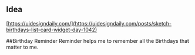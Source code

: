 ## Idea

[https://uidesigndaily.com/](https://uidesigndaily.com/posts/sketch-birthdays-list-card-widget-day-1042)

##Birthday Reminder 
Reminder helps me to remember all the Birthdays that matter to me.

